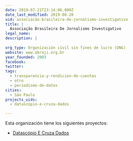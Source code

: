 ```yaml
---
date: 2019-07-21T23:14:06.000Z
date_last_modified: 2019-08-28
uid: associacão-brasileira-de-jornalismo-investigativo
title: |
  Associação Brasileira De Jornalismo Investigativo
legal_name: 
description: |
  
org_type: Organización civil sin fines de lucro (ONG)
website: www.abraji.org.br
year_founded: 2003
facebook: 
twitter: 
tags:
  - transparencia-y-rendicion-de-cuentas
  - otro
  - periodismo-de-datos
cities: 
  - São Paulo
projects_uids:
  - datascopio-e-cruza-dados

---
```


Esta organización tiene los siguientes proyectos:

- [Datascópio E Cruza Dados](/proyectos/datascopio-e-cruza-dados)
